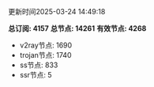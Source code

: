 更新时间2025-03-24 14:49:18

**总订阅: 4157**
**总节点: 14261**
**有效节点: 4268**
- v2ray节点: 1690
- trojan节点: 1740
- ss节点: 833
- ssr节点: 5
